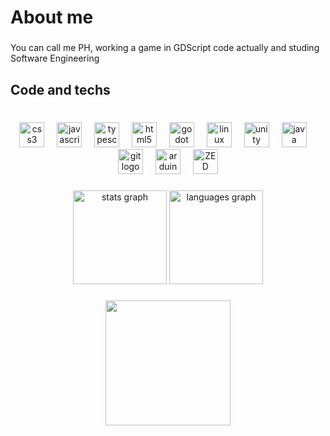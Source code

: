 <h1 align="left">About me</h1>

###

<p align="left">You can call me PH,  working a game in GDScript code actually and studing Software Engineering</p>

###

<h2 align="left">Code and techs</h2>

###

<br clear="both">

<div align="center">
  <img src="https://skillicons.dev/icons?i=css" height="40" alt="css3 logo"  />
  <img width="12" />
  <img src="https://skillicons.dev/icons?i=js" height="40" alt="javascript logo"  />
  <img width="12" />
  <img src="https://skillicons.dev/icons?i=ts" height="40" alt="typescript logo"  />
  <img width="12" />
  <img src="https://skillicons.dev/icons?i=html" height="40" alt="html5 logo"  />
  <img width="12" />
  <img src="https://skillicons.dev/icons?i=godot" height="40" alt="godot logo"  />
  <img width="12" />
  <img src="https://img.shields.io/badge/Linux-FCC624?logo=linux&logoColor=black&style=for-the-badge" height="40" alt="linux logo"  />
  <img width="12" />
  <img src="https://skillicons.dev/icons?i=unity" height="40" alt="unity logo"  />
  <img width="12" />
  <img src="https://skillicons.dev/icons?i=java" height="40" alt="java logo"  />
  <img width="12" />
  <img src="https://skillicons.dev/icons?i=git" height="40" alt="git logo"  />
  <img width="12" />
  <img src="https://skillicons.dev/icons?i=arduino" height="40" alt="arduino logo"/>
  <img width="12" />
  <img src="https://d4.alternativeto.net/KbDWpNfBbEp1tohiDH3C9tMKRrG6_Vvw4Gzxcbib4nQ/rs:fit:280:280:0/g:ce:0:0/exar:1/YWJzOi8vZGlzdC9pY29ucy96ZWQtZWRpdG9yXzIyODU2MS53ZWJw.webp" height="40" alt="ZED logo"  />
</div>

###

<div align="center">
  <img src="https://github-readme-stats.vercel.app/api?username=PH-T7&hide_title=false&hide_rank=false&show_icons=true&include_all_commits=true&count_private=true&disable_animations=false&theme=dracula&locale=en&hide_border=false&order=1" height="150" alt="stats graph"  />
  <img src="https://github-readme-stats.vercel.app/api/top-langs?username=PH-T7&locale=en&hide_title=false&layout=compact&card_width=320&langs_count=5&theme=dracula&hide_border=false&order=2" height="150" alt="languages graph"  />
</div>

###



###

<div align="center">
  <img height="200" src="https://media.tenor.com/G0Ia-vR_W5gAAAAM/fuuka-yamagishi-sip.gif"  />
</div>

###
